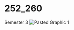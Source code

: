 # 252_260
 Semester 3
![Pasted Graphic 1](https://user-images.githubusercontent.com/21690089/216560426-d9ec68f0-0f31-4f77-9577-c004b39decf7.png)
